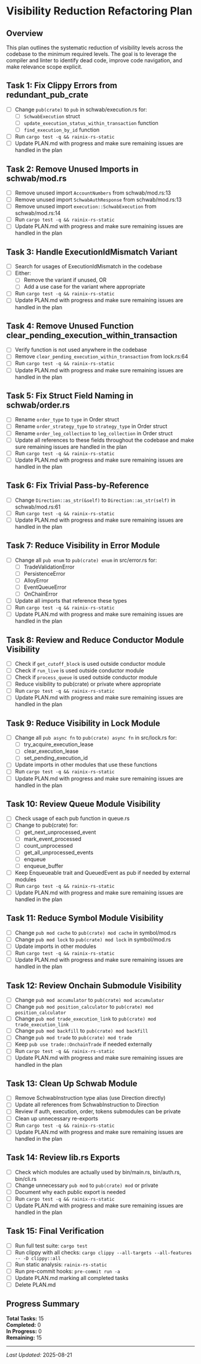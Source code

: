 # Visibility Reduction Refactoring Plan

## Overview

This plan outlines the systematic reduction of visibility levels across the
codebase to the minimum required levels. The goal is to leverage the compiler
and linter to identify dead code, improve code navigation, and make relevance
scope explicit.

## Task 1: Fix Clippy Errors from redundant_pub_crate

- [ ] Change `pub(crate)` to `pub` in schwab/execution.rs for:
  - [ ] `SchwabExecution` struct
  - [ ] `update_execution_status_within_transaction` function
  - [ ] `find_execution_by_id` function
- [ ] Run `cargo test -q && rainix-rs-static`
- [ ] Update PLAN.md with progress and make sure remaining issues are handled in
      the plan

## Task 2: Remove Unused Imports in schwab/mod.rs

- [ ] Remove unused import `AccountNumbers` from schwab/mod.rs:13
- [ ] Remove unused import `SchwabAuthResponse` from schwab/mod.rs:13
- [ ] Remove unused import `execution::SchwabExecution` from schwab/mod.rs:14
- [ ] Run `cargo test -q && rainix-rs-static`
- [ ] Update PLAN.md with progress and make sure remaining issues are handled in
      the plan

## Task 3: Handle ExecutionIdMismatch Variant

- [ ] Search for usages of ExecutionIdMismatch in the codebase
- [ ] Either:
  - [ ] Remove the variant if unused, OR
  - [ ] Add a use case for the variant where appropriate
- [ ] Run `cargo test -q && rainix-rs-static`
- [ ] Update PLAN.md with progress and make sure remaining issues are handled in
      the plan

## Task 4: Remove Unused Function clear_pending_execution_within_transaction

- [ ] Verify function is not used anywhere in the codebase
- [ ] Remove `clear_pending_execution_within_transaction` from lock.rs:64
- [ ] Run `cargo test -q && rainix-rs-static`
- [ ] Update PLAN.md with progress and make sure remaining issues are handled in
      the plan

## Task 5: Fix Struct Field Naming in schwab/order.rs

- [ ] Rename `order_type` to `type` in Order struct
- [ ] Rename `order_strategy_type` to `strategy_type` in Order struct
- [ ] Rename `order_leg_collection` to `leg_collection` in Order struct
- [ ] Update all references to these fields throughout the codebase and make
      sure remaining issues are handled in the plan
- [ ] Run `cargo test -q && rainix-rs-static`
- [ ] Update PLAN.md with progress and make sure remaining issues are handled in
      the plan

## Task 6: Fix Trivial Pass-by-Reference

- [ ] Change `Direction::as_str(&self)` to `Direction::as_str(self)` in
      schwab/mod.rs:61
- [ ] Run `cargo test -q && rainix-rs-static`
- [ ] Update PLAN.md with progress and make sure remaining issues are handled in
      the plan

## Task 7: Reduce Visibility in Error Module

- [ ] Change all `pub enum` to `pub(crate) enum` in src/error.rs for:
  - [ ] TradeValidationError
  - [ ] PersistenceError
  - [ ] AlloyError
  - [ ] EventQueueError
  - [ ] OnChainError
- [ ] Update all imports that reference these types
- [ ] Run `cargo test -q && rainix-rs-static`
- [ ] Update PLAN.md with progress and make sure remaining issues are handled in
      the plan

## Task 8: Review and Reduce Conductor Module Visibility

- [ ] Check if `get_cutoff_block` is used outside conductor module
- [ ] Check if `run_live` is used outside conductor module
- [ ] Check if `process_queue` is used outside conductor module
- [ ] Reduce visibility to pub(crate) or private where appropriate
- [ ] Run `cargo test -q && rainix-rs-static`
- [ ] Update PLAN.md with progress and make sure remaining issues are handled in
      the plan

## Task 9: Reduce Visibility in Lock Module

- [ ] Change all `pub async fn` to `pub(crate) async fn` in src/lock.rs for:
  - [ ] try_acquire_execution_lease
  - [ ] clear_execution_lease
  - [ ] set_pending_execution_id
- [ ] Update imports in other modules that use these functions
- [ ] Run `cargo test -q && rainix-rs-static`
- [ ] Update PLAN.md with progress and make sure remaining issues are handled in
      the plan

## Task 10: Review Queue Module Visibility

- [ ] Check usage of each pub function in queue.rs
- [ ] Change to pub(crate) for:
  - [ ] get_next_unprocessed_event
  - [ ] mark_event_processed
  - [ ] count_unprocessed
  - [ ] get_all_unprocessed_events
  - [ ] enqueue
  - [ ] enqueue_buffer
- [ ] Keep Enqueueable trait and QueuedEvent as pub if needed by external
      modules
- [ ] Run `cargo test -q && rainix-rs-static`
- [ ] Update PLAN.md with progress and make sure remaining issues are handled in
      the plan

## Task 11: Reduce Symbol Module Visibility

- [ ] Change `pub mod cache` to `pub(crate) mod cache` in symbol/mod.rs
- [ ] Change `pub mod lock` to `pub(crate) mod lock` in symbol/mod.rs
- [ ] Update imports in other modules
- [ ] Run `cargo test -q && rainix-rs-static`
- [ ] Update PLAN.md with progress and make sure remaining issues are handled in
      the plan

## Task 12: Review Onchain Submodule Visibility

- [ ] Change `pub mod accumulator` to `pub(crate) mod accumulator`
- [ ] Change `pub mod position_calculator` to
      `pub(crate) mod position_calculator`
- [ ] Change `pub mod trade_execution_link` to
      `pub(crate) mod trade_execution_link`
- [ ] Change `pub mod backfill` to `pub(crate) mod backfill`
- [ ] Change `pub mod trade` to `pub(crate) mod trade`
- [ ] Keep `pub use trade::OnchainTrade` if needed externally
- [ ] Run `cargo test -q && rainix-rs-static`
- [ ] Update PLAN.md with progress and make sure remaining issues are handled in
      the plan

## Task 13: Clean Up Schwab Module

- [ ] Remove SchwabInstruction type alias (use Direction directly)
- [ ] Update all references from SchwabInstruction to Direction
- [ ] Review if auth, execution, order, tokens submodules can be private
- [ ] Clean up unnecessary re-exports
- [ ] Run `cargo test -q && rainix-rs-static`
- [ ] Update PLAN.md with progress and make sure remaining issues are handled in
      the plan

## Task 14: Review lib.rs Exports

- [ ] Check which modules are actually used by bin/main.rs, bin/auth.rs,
      bin/cli.rs
- [ ] Change unnecessary `pub mod` to `pub(crate) mod` or private
- [ ] Document why each public export is needed
- [ ] Run `cargo test -q && rainix-rs-static`
- [ ] Update PLAN.md with progress and make sure remaining issues are handled in
      the plan

## Task 15: Final Verification

- [ ] Run full test suite: `cargo test`
- [ ] Run clippy with all checks:
      `cargo clippy --all-targets --all-features -- -D clippy::all`
- [ ] Run static analysis: `rainix-rs-static`
- [ ] Run pre-commit hooks: `pre-commit run -a`
- [ ] Update PLAN.md marking all completed tasks
- [ ] Delete PLAN.md

## Progress Summary

**Total Tasks:** 15\
**Completed:** 0\
**In Progress:** 0\
**Remaining:** 15

---

_Last Updated:_ 2025-08-21
